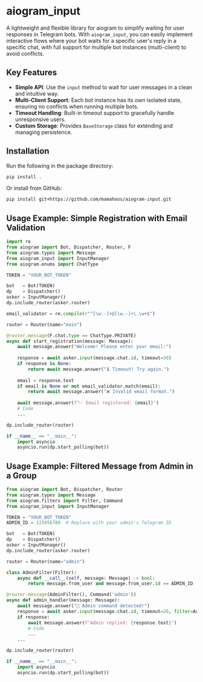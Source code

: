 # aiogram_input

A lightweight and flexible library for aiogram to simplify waiting for
user responses in Telegram bots. With `aiogram_input`, you can easily
implement interactive flows where your bot waits for a specific user's
reply in a specific chat, with full support for multiple bot instances
(multi-client) to avoid conflicts.

## Key Features

-   **Simple API**: Use the `input` method to wait for user messages in
    a clean and intuitive way.
-   **Multi-Client Support**: Each bot instance has its own isolated
    state, ensuring no conflicts when running multiple bots.
-   **Timeout Handling**: Built-in timeout support to gracefully handle
    unresponsive users.
-   **Custom Storage**: Provides `BaseStorage` class for extending and
    managing persistence.

## Installation

Run the following in the package directory:

``` bash
pip install .
```

Or install from GitHub:

``` bash
pip install git+https://github.com/mamahoos/aiogram-input.git
```

## Usage Example: Simple Registration with Email Validation

``` python
import re
from aiogram import Bot, Dispatcher, Router, F
from aiogram.types import Message
from aiogram_input import InputManager
from aiogram.enums import ChatType

TOKEN = "YOUR_BOT_TOKEN"

bot   = Bot(TOKEN)
dp    = Dispatcher()
asker = InputManager()
dp.include_router(asker.router)

email_validator = re.compile(r"^[\w.-]+@[\w.-]+\.\w+$")

router = Router(name="main")

@router.message(F.chat.type == ChatType.PRIVATE)
async def start_registration(message: Message):
    await message.answer("Welcome! Please enter your email:")
    
    response = await asker.input(message.chat.id, timeout=30)
    if response is None:
        return await message.answer("⏳ Timeout! Try again.")
    
    email = response.text
    if email is None or not email_validator.match(email):
        return await message.answer("❌ Invalid email format.")
    
    await message.answer(f"✅ Email registered: {email}")
    # Code
    ...

dp.include_router(router)

if __name__ == "__main__":
    import asyncio
    asyncio.run(dp.start_polling(bot))
```

## Usage Example: Filtered Message from Admin in a Group

``` python
from aiogram import Bot, Dispatcher, Router
from aiogram.types import Message
from aiogram.filters import Filter, Command
from aiogram_input import InputManager

TOKEN = "YOUR_BOT_TOKEN"
ADMIN_ID = 123456789  # Replace with your admin's Telegram ID

bot   = Bot(TOKEN)
dp    = Dispatcher()
asker = InputManager()
dp.include_router(asker.router)

router = Router(name="admin")

class AdminFilter(Filter):
    async def __call__(self, message: Message) -> bool:
        return message.from_user and message.from_user.id == ADMIN_ID

@router.message(AdminFilter(), Command('admin'))
async def admin_handler(message: Message):
    await message.answer("👑 Admin command detected!")
    response = await asker.input(message.chat.id, timeout=20, filter=AdminFilter())
    if response:
        await message.answer(f"Admin replied: {response.text}")
        # Code
        ...
    ...

dp.include_router(router)

if __name__ == "__main__":
    import asyncio
    asyncio.run(dp.start_polling(bot))
```
